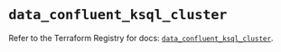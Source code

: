 # `data_confluent_ksql_cluster`

Refer to the Terraform Registry for docs: [`data_confluent_ksql_cluster`](https://registry.terraform.io/providers/confluentinc/confluent/2.11.0/docs/data-sources/ksql_cluster).
